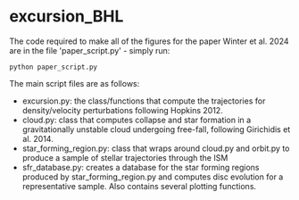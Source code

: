 # excursion_BHL

The code required to make all of the figures for the paper Winter et al. 2024 are in the file 'paper_script.py' - simply run:

```console
python paper_script.py
```

The main script files are as follows:

- excursion.py: the class/functions that compute the trajectories for density/velocity perturbations following Hopkins 2012.
- cloud.py: class that computes collapse and star formation in a gravitationally unstable cloud undergoing free-fall, following Girichidis et al. 2014.
- star_forming_region.py: class that wraps around cloud.py and orbit.py to produce a sample of stellar trajectories through the ISM
- sfr_database.py: creates a database for the star forming regions produced by star_forming_region.py and computes disc evolution for a representative sample. Also contains several plotting functions.

